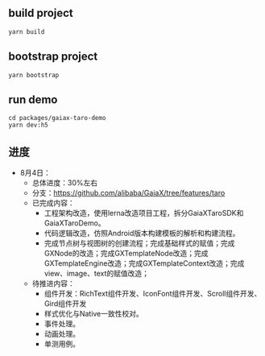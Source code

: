 ## build project
```
yarn build
```

## bootstrap project
```
yarn bootstrap
```

## run demo
```
cd packages/gaiax-taro-demo
yarn dev:h5
```

## 进度

- 8月4日：
    - 总体进度：30%左右
    - 分支：https://github.com/alibaba/GaiaX/tree/features/taro
    - 已完成内容：
        - 工程架构改造，使用lerna改造项目工程，拆分GaiaXTaroSDK和GaiaXTaroDemo。
        - 代码逻辑改造，仿照Android版本构建模板的解析和构建流程。
        - 完成节点树与视图树的创建流程；完成基础样式的赋值；完成GXNode的改造；完成GXTemplateNode改造；完成GXTemplateEngine改造；完成GXTemplateContext改造；完成view、image、text的赋值改造；
    - 待推进内容：
        - 组件开发：RichText组件开发、IconFont组件开发、Scroll组件开发、Gird组件开发
        - 样式优化与Native一致性校对。
        - 事件处理。
        - 动画处理。
        - 单测用例。
